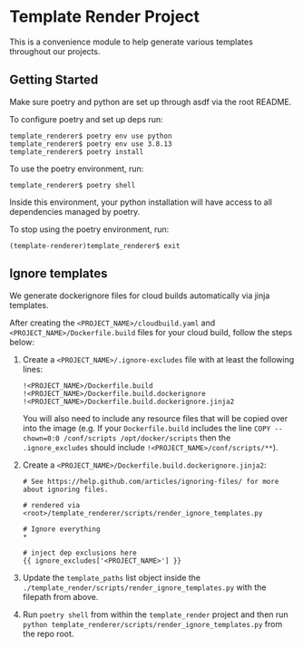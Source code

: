 # Template Render Project

This is a convenience module to help generate various templates throughout our projects.

## Getting Started

Make sure poetry and python are set up through asdf via the root README.

To configure poetry and set up deps run:

```shell
template_renderer$ poetry env use python
template_renderer$ poetry env use 3.8.13
template_renderer$ poetry install
```

To use the poetry environment, run:

```shell
template_renderer$ poetry shell
```

Inside this environment, your python installation will have access to all dependencies managed by poetry.

To stop using the poetry environment, run:

```shell
(template-renderer)template_renderer$ exit
```

## Ignore templates

We generate dockerignore files for cloud builds automatically via jinja templates.

After creating the `<PROJECT_NAME>/cloudbuild.yaml` and `<PROJECT_NAME>/Dockerfile.build` files for your cloud build, follow the steps below:

1. Create a `<PROJECT_NAME>/.ignore-excludes` file with at least the following lines:

   ```shell
   !<PROJECT_NAME>/Dockerfile.build
   !<PROJECT_NAME>/Dockerfile.build.dockerignore
   !<PROJECT_NAME>/Dockerfile.build.dockerignore.jinja2
   ```

   You will also need to include any resource files that will be copied over into the image
   (e.g. If your `Dockerfile.build` includes the line `COPY --chown=0:0 /conf/scripts /opt/docker/scripts` then the `.ignore_excludes` should include `!<PROJECT_NAME>/conf/scripts/**`).

2. Create a `<PROJECT_NAME>/Dockerfile.build.dockerignore.jinja2`:

   ```shell
   # See https://help.github.com/articles/ignoring-files/ for more about ignoring files.

   # rendered via <root>/template_renderer/scripts/render_ignore_templates.py

   # Ignore everything
   *

   # inject dep exclusions here
   {{ ignore_excludes['<PROJECT_NAME>'] }}
   ```

3. Update the `template_paths` list object inside the `./template_render/scripts/render_ignore_templates.py` with the filepath from above.

4. Run `poetry shell` from within the `template_render` project and then run `python template_renderer/scripts/render_ignore_templates.py` from the repo root.
